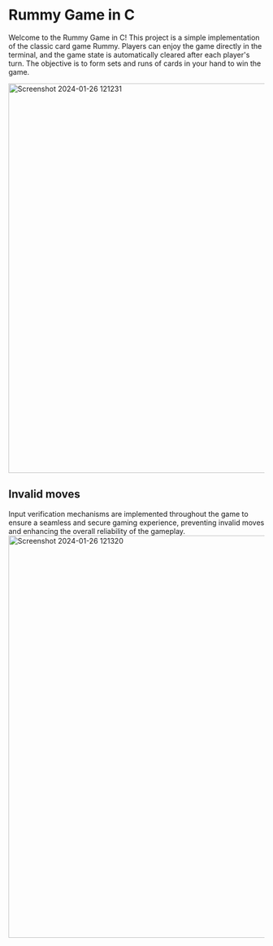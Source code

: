 # Rummy Game in C

Welcome to the Rummy Game in C! This project is a simple implementation of the classic card game Rummy. Players can enjoy the game directly in the terminal, and the game state is automatically cleared after each player's turn. The objective is to form sets and runs of cards in your hand to win the game.

<img width="767" alt="Screenshot 2024-01-26 121231" src="https://github.com/revathithiruvasagan/Rummy-/assets/131807019/39762d67-1f7e-483f-86bc-dbdb0f98ba73">

## Invalid moves

Input verification mechanisms are implemented throughout the game to ensure a seamless and secure gaming experience, preventing invalid moves and enhancing the overall reliability of the gameplay.
<img width="792" alt="Screenshot 2024-01-26 121320" src="https://github.com/revathithiruvasagan/Rummy-/assets/131807019/7903d300-9b32-482f-93b8-7b78880f0e41">

